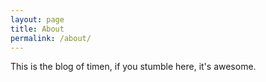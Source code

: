```yaml
---
layout: page
title: About
permalink: /about/
---
```


This is the blog of timen, if you stumble here, it's awesome.
